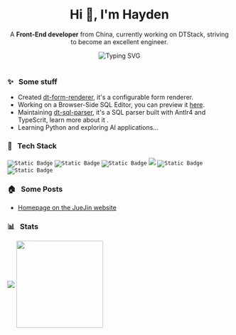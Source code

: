 <h1 align="center">Hi 👋, I'm Hayden</h1>

<p align="center"> A <strong>Front-End developer</strong> from China, currently working on DTStack, striving to become an excellent engineer. </p>

<div align="center">
  <img src="https://readme-typing-svg.demolab.com?font=Fira+Code&weight=600&size=28&duration=3000&pause=2000&color=4994EC&background=4476C01C&center=true&vCenter=true&width=450&height=60&lines=0+error(s)%2C+0+warning(s)" alt="Typing SVG" />
</div>

<br/>

### ✨ &nbsp; Some stuff

- Created [dt-form-renderer](https://github.com/DTStack/dt-form-renderer), it's a configurable form renderer.
- Working on a Browser-Side SQL Editor, you can preview it [here](https://dtstack.github.io/monaco-sql-languages/).
- Maintaining [dt-sql-parser](https://github.com/DTStack/dt-sql-parser), it's a SQL parser built with Antlr4 and TypeScrit, learn more about it .
- Learning Python and exploring AI applications...

### 📖 &nbsp; Tech Stack

<code><img alt="Static Badge" src="https://img.shields.io/badge/javascript-%23F7DF1E?style=for-the-badge&logo=javascript&logoColor=%23FFFFFF"></code>
<code><img alt="Static Badge" src="https://img.shields.io/badge/typescript-%233178C6?style=for-the-badge&logo=typescript&logoColor=%23FFFFFF"></code>
<code><img alt="Static Badge" src="https://img.shields.io/badge/react-%2320232a.svg?style=for-the-badge&logo=react&logoColor=%2361DAFB"/></code>
<code><img src="https://img.shields.io/badge/node.js-6DA55F?style=for-the-badge&logo=node.js&logoColor=white"/></code>
<code><img alt="Static Badge" src="https://img.shields.io/badge/Antlr4-%23dc4735?style=for-the-badge"></code>
<code><img alt="Static Badge" src="https://img.shields.io/badge/python-%233776AB?style=for-the-badge&logo=python&logoColor=%23f6e283&label=learning"></code>

### 🏠 &nbsp; Some Posts

- [Homepage on the JueJin website](https://juejin.cn/user/676948315746455/posts)

### 📊 &nbsp; Stats

<div>
  <img align="center" src="https://github-readme-stats.vercel.app/api?username=HaydenOrz&show_icons=true&theme=tokyonight"/>
  <img align="center" height="195" src="https://github-readme-stats.vercel.app/api/top-langs/?username=HaydenOrz&hide=html&layout=compact&theme=tokyonight" />
  <div></div>
</div>
